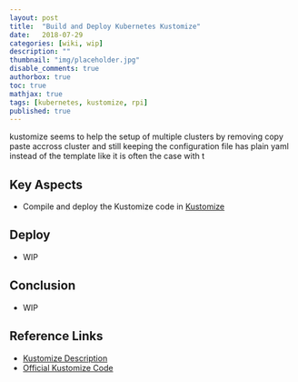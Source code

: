```yaml
---
layout: post
title:  "Build and Deploy Kubernetes Kustomize"
date:   2018-07-29
categories: [wiki, wip]
description: ""
thumbnail: "img/placeholder.jpg"
disable_comments: true
authorbox: true
toc: true
mathjax: true
tags: [kubernetes, kustomize, rpi]
published: true
---
```


kustomize seems to help the setup of multiple clusters by removing copy paste accross cluster
and still keeping the configuration file has plain yaml instead of the template like it 
is often the case with t

<!--more-->

## Key Aspects

- Compile and deploy the Kustomize code in [Kustomize](https://github.com/jbrette/kustomize)

## Deploy

- WIP

## Conclusion

- WIP

## Reference Links

- [Kustomize Description](https://kubernetes.io/blog/2018/05/29/introducing-kustomize-template-free-configuration-customization-for-kubernetes/)
- [Official Kustomize Code](https://github.com/kubernetes-sigs/kustomize)


